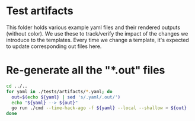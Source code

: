 # Test artifacts

This folder holds various example yaml files and their rendered outputs (without color).
We use these to track/verify the impact of the changes we introduce to the templates.
Every time we change a template, it's expected to update corresponding out files here.

# Re-generate all the "*.out" files

```bash
cd ../..
for yaml in ./tests/artifacts/*.yaml; do
  out=$(echo ${yaml} | sed 's/.yaml/.out/')
  echo "${yaml} --> ${out}"
  go run ./cmd --time-hack-ago -f ${yaml} --local --shallow > ${out}
done
```

